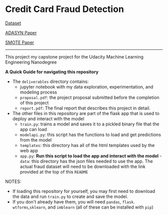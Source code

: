 # Credit Card Fraud Detection

[Dataset](https://drive.google.com/file/d/1CTAlmlREFRaEN3NoHHitewpqAtWS5cVQ/view)

[ADASYN Paper](http://scholar.google.com/scholar_url?url=https://sci2s.ugr.es/keel/pdf/algorithm/congreso/2008-He-ieee.pdf&hl=en&sa=X&scisig=AAGBfm1uJ1FIWcOyYTHBq1effUALxWAmHg&nossl=1&oi=scholarr)

[SMOTE Paper](https://arxiv.org/pdf/1106.1813)

___

This project my capstone project for the Udacity Machine Learning Engineering Nanodegree

**A Quick Guide for navigating this repository**

- The `deliverables` directory contains:
    - jupyter notebook with my data exploration, experimentation, and modeling process
    - `proposal.pdf`: the project proposal submitted before the completion of this project
    - `report.pdf`: The final report that describes this project in detail.
- The other files in this repository are part of the flask app that is used to deploy and interact with the model
    - `train.py`: trains a model and saves it to a pickled binary file that the app can load
    - `modelapi.py`: this script has the functions to load and get predictions from the model
    - `templates`: this directory has all of the html templates used by the web app 
    - `app.py`: **Run this script to load the app and interact with the model**
    -`data`: this directory has the json files needed to use the app. The actual fraud dataset will need to be downloaded
    with the link provided at the top of this `README`
    
 NOTES: 
 - If loading this repository for yourself, you may first need to download the data and run `train.py` to create and save the model.
 - If you don't already have them, you will need `pandas`, `flask`. `wtforms`,`sklearn`, and `imblearn`
 (all of these can be installed with `pip`)
 
